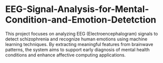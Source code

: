 # EEG-Signal-Analysis-for-Mental-Condition-and-Emotion-Detetction
This project focuses on analyzing EEG (Electroencephalogram) signals to detect schizophrenia and recognize human emotions using machine learning techniques. By extracting meaningful features from brainwave patterns, the system aims to support early diagnosis of mental health conditions and enhance affective computing applications.
